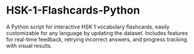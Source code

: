 # HSK-1-Flashcards-Python
A Python script for interactive HSK 1 vocabulary flashcards, easily customizable for any language by updating the dataset. Includes features for real-time feedback, retrying incorrect answers, and progress tracking with visual results.
